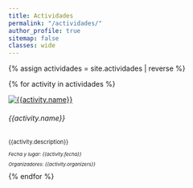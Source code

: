 ```yaml
---
title: Actividades
permalink: "/actividades/"
author_profile: true
sitemap: false
classes: wide
---
```


{% assign actividades = site.actividades | reverse %}


{% for activity in actividades %}
<div class="container m-2">
  <div class="d-flex flex-wrap">
  <div class="card">
    <div class="row g-0">
        <div class="col-md-4">
          <a href="{{activity.link}}" title="Go to URL" target="_blank"><img src="{{activity.logo}}" class="card-img" alt="{{activity.name}}"></a>
        </div>
        <div class="col-md-8">
            <div class="card-body">
              <h6 class="card-title">{{activity.name}}</h6>
              <p class="card-text" style="font-size: 0.7rem;">{{activity.description}}</p>
              <p class="card-text" style="font-size: 0.6rem;"><em>Fecha y lugar: {{activity.fecha}}</em></p>
              <p class="card-text" style="font-size: 0.6rem;"><em>Organizadores: {{activity.organizers}}</em></p>
            </div>
        </div>
    </div>
  </div>
  </div>
</div>
{% endfor %}
  